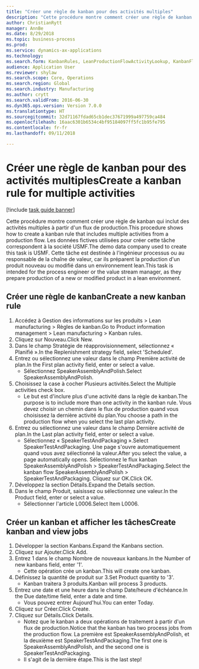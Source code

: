 ```yaml
--- 
title: "Créer une règle de kanban pour des activités multiples"
description: "Cette procédure montre comment créer une règle de kanban qui inclut des activités multiples à partir d'un flux de production."
author: ChristianRytt
manager: AnnBe
ms.date: 8/29/2018
ms.topic: business-process
ms.prod: 
ms.service: dynamics-ax-applications
ms.technology: 
ms.search.form: KanbanRules, LeanProductionFlowActivityLookup, KanbanFlowSelection, InventItemIdLookupSimple, KanbanCreateScheduled, Kanban
audience: Application User
ms.reviewer: shylaw
ms.search.scope: Core, Operations
ms.search.region: Global
ms.search.industry: Manufacturing
ms.author: crytt
ms.search.validFrom: 2016-06-30
ms.dyn365.ops.version: Version 7.0.0
ms.translationtype: HT
ms.sourcegitcommit: 32d71167fdad65cb1dec37671999a497759ca484
ms.openlocfilehash: 16aac6301b6534c4bf95184097ff5fc1b95fe795
ms.contentlocale: fr-fr
ms.lasthandoff: 09/11/2018

---
```

# <a name="create-a-kanban-rule-for-multiple-activities"></a><span data-ttu-id="aeec7-103">Créer une règle de kanban pour des activités multiples</span><span class="sxs-lookup"><span data-stu-id="aeec7-103">Create a kanban rule for multiple activities</span></span>

[!include [task guide banner](../../includes/task-guide-banner.md)]

<span data-ttu-id="aeec7-104">Cette procédure montre comment créer une règle de kanban qui inclut des activités multiples à partir d'un flux de production.</span><span class="sxs-lookup"><span data-stu-id="aeec7-104">This procedure shows how to create a kanban rule that includes multiple activities from a production flow.</span></span> <span data-ttu-id="aeec7-105">Les données fictives utilisées pour créer cette tâche correspondent à la société USMF.</span><span class="sxs-lookup"><span data-stu-id="aeec7-105">The demo data company used to create this task is USMF.</span></span> <span data-ttu-id="aeec7-106">Cette tâche est destinée à l'ingénieur processus ou au responsable de la chaîne de valeur, car ils préparent la production d'un produit nouveau ou modifié dans un environnement lean.</span><span class="sxs-lookup"><span data-stu-id="aeec7-106">This task is intended for the process engineer or the value stream manager, as they prepare production of a new or modified product in a lean environment.</span></span>


## <a name="create-a-new-kanban-rule"></a><span data-ttu-id="aeec7-107">Créer une règle de kanban</span><span class="sxs-lookup"><span data-stu-id="aeec7-107">Create a new kanban rule</span></span>
1. <span data-ttu-id="aeec7-108">Accédez à Gestion des informations sur les produits > Lean manufacturing > Règles de kanban.</span><span class="sxs-lookup"><span data-stu-id="aeec7-108">Go to Product information management > Lean manufacturing > Kanban rules.</span></span>
2. <span data-ttu-id="aeec7-109">Cliquez sur Nouveau.</span><span class="sxs-lookup"><span data-stu-id="aeec7-109">Click New.</span></span>
3. <span data-ttu-id="aeec7-110">Dans le champ Stratégie de réapprovisionnement, sélectionnez « Planifié ».</span><span class="sxs-lookup"><span data-stu-id="aeec7-110">In the Replenishment strategy field, select 'Scheduled'.</span></span>
4. <span data-ttu-id="aeec7-111">Entrez ou sélectionnez une valeur dans le champ Première activité de plan.</span><span class="sxs-lookup"><span data-stu-id="aeec7-111">In the First plan activity field, enter or select a value.</span></span>
    * <span data-ttu-id="aeec7-112">Sélectionnez SpeakerAssemblyAndPolish.</span><span class="sxs-lookup"><span data-stu-id="aeec7-112">Select SpeakerAssemblyAndPolish.</span></span>  
5. <span data-ttu-id="aeec7-113">Choisissez la case à cocher Plusieurs activités.</span><span class="sxs-lookup"><span data-stu-id="aeec7-113">Select the Multiple activities check box.</span></span>
    * <span data-ttu-id="aeec7-114">Le but est d'inclure plus d'une activité dans la règle de kanban.</span><span class="sxs-lookup"><span data-stu-id="aeec7-114">The purpose is to include more than one activity in the kanban rule.</span></span> <span data-ttu-id="aeec7-115">Vous devez choisir un chemin dans le flux de production quand vous choisissez la dernière activité du plan.</span><span class="sxs-lookup"><span data-stu-id="aeec7-115">You choose a path in the production flow when you select the last plan activity.</span></span>  
6. <span data-ttu-id="aeec7-116">Entrez ou sélectionnez une valeur dans le champ Dernière activité de plan.</span><span class="sxs-lookup"><span data-stu-id="aeec7-116">In the Last plan activity field, enter or select a value.</span></span>
    * <span data-ttu-id="aeec7-117">Sélectionnez « SpeakerTestAndPackaging ».</span><span class="sxs-lookup"><span data-stu-id="aeec7-117">Select SpeakerTestAndPackaging.</span></span> <span data-ttu-id="aeec7-118">Une page s'ouvre automatiquement quand vous avez sélectionné la valeur.</span><span class="sxs-lookup"><span data-stu-id="aeec7-118">After you select the value, a page automatically opens.</span></span> <span data-ttu-id="aeec7-119">Sélectionnez le flux kanban SpeakerAssemblyAndPolish > SpeakerTestAndPackaging.</span><span class="sxs-lookup"><span data-stu-id="aeec7-119">Select the kanban flow SpeakerAssemblyAndPolish > SpeakerTestAndPackaging.</span></span> <span data-ttu-id="aeec7-120">Cliquez sur OK.</span><span class="sxs-lookup"><span data-stu-id="aeec7-120">Click OK.</span></span>  
7. <span data-ttu-id="aeec7-121">Développez la section Détails.</span><span class="sxs-lookup"><span data-stu-id="aeec7-121">Expand the Details section.</span></span>
8. <span data-ttu-id="aeec7-122">Dans le champ Produit, saisissez ou sélectionnez une valeur.</span><span class="sxs-lookup"><span data-stu-id="aeec7-122">In the Product field, enter or select a value.</span></span>
    * <span data-ttu-id="aeec7-123">Sélectionner l'article L0006.</span><span class="sxs-lookup"><span data-stu-id="aeec7-123">Select Item L0006.</span></span>  

## <a name="create-kanban-and-view-jobs"></a><span data-ttu-id="aeec7-124">Créer un kanban et afficher les tâches</span><span class="sxs-lookup"><span data-stu-id="aeec7-124">Create kanban and view jobs</span></span>
1. <span data-ttu-id="aeec7-125">Développer la section Kanbans.</span><span class="sxs-lookup"><span data-stu-id="aeec7-125">Expand the Kanbans section.</span></span>
2. <span data-ttu-id="aeec7-126">Cliquez sur Ajouter.</span><span class="sxs-lookup"><span data-stu-id="aeec7-126">Click Add.</span></span>
3. <span data-ttu-id="aeec7-127">Entrez 1 dans le champ Nombre de nouveaux kanbans.</span><span class="sxs-lookup"><span data-stu-id="aeec7-127">In the Number of new kanbans field, enter '1'.</span></span>
    * <span data-ttu-id="aeec7-128">Cette opération crée un kanban.</span><span class="sxs-lookup"><span data-stu-id="aeec7-128">This will create one kanban.</span></span>  
4. <span data-ttu-id="aeec7-129">Définissez la quantité de produit sur 3.</span><span class="sxs-lookup"><span data-stu-id="aeec7-129">Set Product quantity to '3'.</span></span>
    * <span data-ttu-id="aeec7-130">Kanban traitera 3 produits.</span><span class="sxs-lookup"><span data-stu-id="aeec7-130">Kanban will process 3 products.</span></span>  
5. <span data-ttu-id="aeec7-131">Entrez une date et une heure dans le champ Date/heure d'échéance.</span><span class="sxs-lookup"><span data-stu-id="aeec7-131">In the Due date/time field, enter a date and time.</span></span>
    * <span data-ttu-id="aeec7-132">Vous pouvez entrer Aujourd'hui.</span><span class="sxs-lookup"><span data-stu-id="aeec7-132">You can enter Today.</span></span>  
6. <span data-ttu-id="aeec7-133">Cliquez sur Créer.</span><span class="sxs-lookup"><span data-stu-id="aeec7-133">Click Create.</span></span>
7. <span data-ttu-id="aeec7-134">Cliquez sur Détails.</span><span class="sxs-lookup"><span data-stu-id="aeec7-134">Click Details.</span></span>
    * <span data-ttu-id="aeec7-135">Notez que le kanban a deux opérations de traitement à partir d'un flux de production.</span><span class="sxs-lookup"><span data-stu-id="aeec7-135">Notice that the kanban has two process jobs from the production flow.</span></span> <span data-ttu-id="aeec7-136">La première est SpeakerAssemblyAndPolish, et la deuxième est SpeakerTestAndPackaging.</span><span class="sxs-lookup"><span data-stu-id="aeec7-136">The first one is SpeakerAssemblyAndPolish, and the second one is SpeakerTestAndPackaging.</span></span>  
    * <span data-ttu-id="aeec7-137">Il s'agit de la dernière étape.</span><span class="sxs-lookup"><span data-stu-id="aeec7-137">This is the last step!</span></span>  


